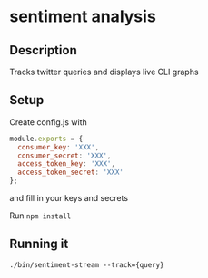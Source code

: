 # sentiment analysis 

## Description

Tracks twitter queries and displays live CLI graphs

## Setup

Create config.js with

```javascript
module.exports = {
  consumer_key: 'XXX',
  consumer_secret: 'XXX',
  access_token_key: 'XXX',
  access_token_secret: 'XXX'
};
```

and fill in your keys and secrets

Run `npm install`


## Running it

```
./bin/sentiment-stream --track={query}
```
